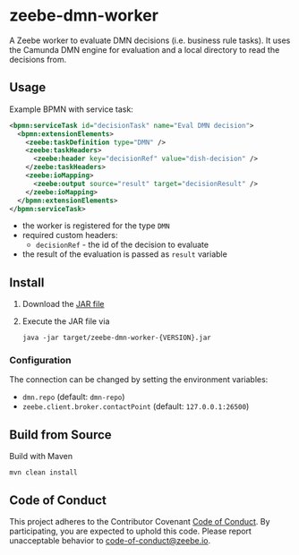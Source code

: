 # zeebe-dmn-worker

A Zeebe worker to evaluate DMN decisions (i.e. business rule tasks). It uses the Camunda DMN engine for evaluation and a local directory to read the decisions from.

## Usage

Example BPMN with service task:

```xml
<bpmn:serviceTask id="decisionTask" name="Eval DMN decision">
  <bpmn:extensionElements>
    <zeebe:taskDefinition type="DMN" />
    <zeebe:taskHeaders>
      <zeebe:header key="decisionRef" value="dish-decision" />
    </zeebe:taskHeaders>
    <zeebe:ioMapping>
      <zeebe:output source="result" target="decisionResult" />
    </zeebe:ioMapping>
  </bpmn:extensionElements>
</bpmn:serviceTask>
```

* the worker is registered for the type `DMN`
* required custom headers:
    * `decisionRef` - the id of the decision to evaluate
* the result of the evaluation is passed as `result` variable

## Install

1) Download the [JAR file](https://github.com/zeebe-io/zeebe-dmn-worker/releases)

2) Execute the JAR file via

    `java -jar target/zeebe-dmn-worker-{VERSION}.jar`

### Configuration

The connection can be changed by setting the environment variables:
* `dmn.repo` (default: `dmn-repo`)
* `zeebe.client.broker.contactPoint` (default: `127.0.0.1:26500`)

## Build from Source
   
Build with Maven

`mvn clean install`

## Code of Conduct

This project adheres to the Contributor Covenant [Code of
Conduct](/CODE_OF_CONDUCT.md). By participating, you are expected to uphold
this code. Please report unacceptable behavior to
code-of-conduct@zeebe.io.
